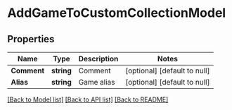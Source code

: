 # AddGameToCustomCollectionModel

## Properties
Name | Type | Description | Notes
------------ | ------------- | ------------- | -------------
**Comment** | **string** | Comment | [optional] [default to null]
**Alias** | **string** | Game alias | [optional] [default to null]

[[Back to Model list]](../README.md#documentation-for-models) [[Back to API list]](../README.md#documentation-for-api-endpoints) [[Back to README]](../README.md)


